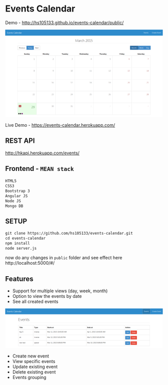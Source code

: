 # Events Calendar
Demo - http://hs105133.github.io/events-calendar/public/

![events screen](githubimg/events-home.png)

Live Demo - https://events-calendar.herokuapp.com/

## REST API
http://hkapi.herokuapp.com/events/

## Frontend - `MEAN stack`

```
HTML5
CSS3
Bootstrap 3
Angular JS
Node JS
Mongo DB
```

## SETUP

```
git clone https://github.com/hs105133/events-calendar.git
cd events-calendar
npm install
node server.js
```

now do any changes  in `public` folder and see effect here http://localhost:5000/#/

## Features

- Support for multiple views (day, week, month)
- Option to view the events by date
- See all created events

![all events](githubimg/events.png)

- Create new event 
- View specific events
- Update existing event
- Delete existing event
- Events grouping

